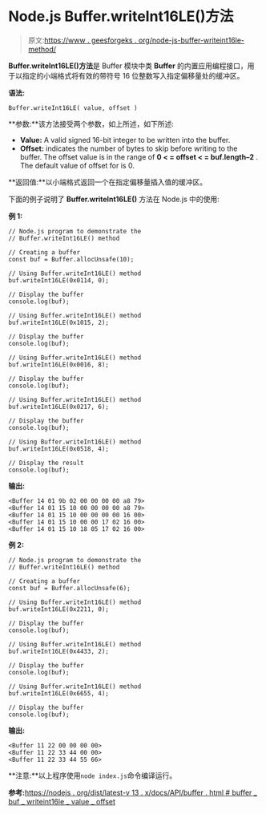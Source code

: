 # Node.js Buffer.writeInt16LE()方法

> 原文:[https://www . geesforgeks . org/node-js-buffer-writeint16le-method/](https://www.geeksforgeeks.org/node-js-buffer-writeint16le-method/)

**Buffer.writeInt16LE()方法**是 Buffer 模块中类 **Buffer** 的内置应用编程接口，用于以指定的小端格式将有效的带符号 16 位整数写入指定偏移量处的缓冲区。

**语法:**

```
Buffer.writeInt16LE( value, offset )
```

**参数:**该方法接受两个参数，如上所述，如下所述:

*   **Value:** A valid signed 16-bit integer to be written into the buffer.
*   **Offset:** indicates the number of bytes to skip before writing to the buffer. The offset value is in the range of **0 < = offset < = buf.length–2** . The default value of offset for is 0.

**返回值:**以小端格式返回一个在指定偏移量插入值的缓冲区。

下面的例子说明了 **Buffer.writeInt16LE()** 方法在 Node.js 中的使用:

**例 1:**

```
// Node.js program to demonstrate the 
// Buffer.writeInt16LE() method 

// Creating a buffer 
const buf = Buffer.allocUnsafe(10); 

// Using Buffer.writeInt16LE() method 
buf.writeInt16LE(0x0114, 0); 

// Display the buffer 
console.log(buf); 

// Using Buffer.writeInt16LE() method 
buf.writeInt16LE(0x1015, 2); 

// Display the buffer 
console.log(buf); 

// Using Buffer.writeInt16LE() method 
buf.writeInt16LE(0x0016, 8); 

// Display the buffer 
console.log(buf); 

// Using Buffer.writeInt16LE() method 
buf.writeInt16LE(0x0217, 6); 

// Display the buffer 
console.log(buf); 

// Using Buffer.writeInt16LE() method 
buf.writeInt16LE(0x0518, 4); 

// Display the result 
console.log(buf); 
```

**输出:**

```
<Buffer 14 01 9b 02 00 00 00 00 a8 79>
<Buffer 14 01 15 10 00 00 00 00 a8 79>
<Buffer 14 01 15 10 00 00 00 00 16 00>
<Buffer 14 01 15 10 00 00 17 02 16 00>
<Buffer 14 01 15 10 18 05 17 02 16 00>

```

**例 2:**

```
// Node.js program to demonstrate the 
// Buffer.writeInt16LE() method 

// Creating a buffer 
const buf = Buffer.allocUnsafe(6); 

// Using Buffer.writeInt16LE() method 
buf.writeInt16LE(0x2211, 0); 

// Display the buffer 
console.log(buf); 

// Using Buffer.writeInt16LE() method 
buf.writeInt16LE(0x4433, 2); 

// Display the buffer 
console.log(buf); 

// Using Buffer.writeInt16LE() method 
buf.writeInt16LE(0x6655, 4); 

// Display the buffer 
console.log(buf); 
```

**输出:**

```
<Buffer 11 22 00 00 00 00>
<Buffer 11 22 33 44 00 00>
<Buffer 11 22 33 44 55 66>

```

**注意:**以上程序使用`node index.js`命令编译运行。

**参考:**[https://nodejs . org/dist/latest-v 13 . x/docs/API/buffer . html # buffer _ buf _ writeint16le _ value _ offset](https://nodejs.org/dist/latest-v13.x/docs/api/buffer.html#buffer_buf_writeint16le_value_offset)